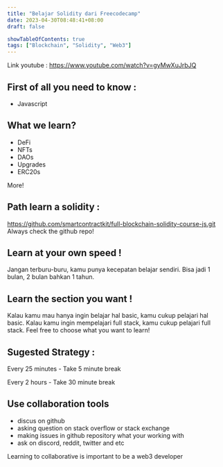 ```yaml
---
title: "Belajar Solidity dari Freecodecamp"
date: 2023-04-30T08:48:41+08:00
draft: false

showTableOfContents: true
tags: ["Blockchain", "Solidity", "Web3"]
---
```


Link youtube : https://www.youtube.com/watch?v=gyMwXuJrbJQ

## First of all you need to know :

- Javascript

## What we learn?

- DeFi
- NFTs
- DAOs
- Upgrades
- ERC20s

 More!

## Path learn a solidity : 

https://github.com/smartcontractkit/full-blockchain-solidity-course-js.git
Always check the github repo!

## Learn at your own speed !

Jangan terburu-buru, kamu punya kecepatan belajar sendiri. Bisa jadi 1 bulan, 2 bulan bahkan 1 tahun. 

## Learn the section you want !

Kalau kamu mau hanya ingin belajar hal basic, kamu cukup pelajari hal basic. Kalau kamu ingin mempelajari full stack, kamu cukup pelajari full stack. Feel free to choose what you want to learn! 

## Sugested Strategy :

Every 25 minutes - Take 5 minute break

Every 2 hours - Take 30 minute break

## Use collaboration tools

- discus on github
- asking question on stack overflow or stack exchange
- making issues in github repository what your working with
- ask on discord, reddit, twitter and etc

Learning to collaborative is important to be a web3 developer